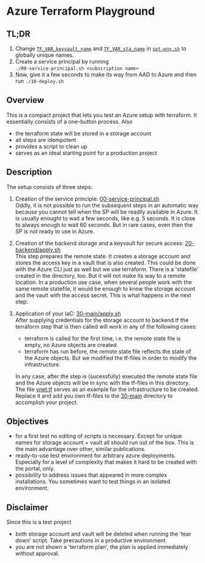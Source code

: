 # Azure Terraform Playground

## TL;DR
1. Change 
[`TF_VAR_keyvault_name`](./set-env.sh#L5)
and
[`TF_VAR_sta_name`](./set-env.sh#L9)
in
[`set-env.sh`](./set-env.sh)
to globally unique names.
2. Create a service principal by running  
        ```
        ./00-service-principal.sh <subscription name>
        ```
3. Now, give it a few seconds to make its way from AAD to Azure and then run
        ```
        ./10-deploy.sh
        ```

## Overview
This is a compact project that lets you test an Azure setup with terraform.
It essentially consists of a one-button process.
Also
- the terraform state will be stored in a storage account
- all steps are idempotent
- provides a script to clean up
- serves as an ideal starting point for a production project

## Description
The setup consists of three steps:
1. Creation of the service principle: [00-service-principal.sh](./00-service-principal.sh)  
  Oddly, it is not possible to run the subsequent steps in an automatic way because you cannot tell when the SP will be readily available in Azure.
  It is usually enought to wait a few seconds, like e.g. 5 seconds. It is close to always enough to wait 60 seconds. But in rare cases, even then the SP is not ready to use in Azure.
2. Creation of the backend storage and a keyvault for secure access: [20-backend/apply.sh](./20-backend/apply.sh)  
  This step prepares the remote state. It creates a storage account and stores the access key in a vault that is also created. This could be done with the Azure CLI just as well but we use terraform. There is a 'statefile' created in the directory, too. But it will not make its way to a remote location.
  In a production use case, when several people work with the same remote statefile, it would be enough to know the storage account and the vault with the access secret. This is what happens in the next step:
3. Application of your IaC: [30-main/apply.sh](./30-main/apply.sh)  
  After supplying credentials for the storage account to backend.tf the terraform step that is then called will work in any of the following cases:
    - terraform is called for the first time, i.e. the remote state file is empty, no Azure objects are created.
    - terraform has run before, the remote state file reflects the state of the Azure objects. But we modified the tf-files in order to modify the infrastructure.  

    In any case, after the step is (sucessfully) executed the remote state file and the Azure objects will be in sync with the tf-files in this directory.  
    The file [vnet.tf](./30-main/vnet.tf) serves as an example for the infrastructure to be created. Replace it and add you own tf-files to the [30-main](./30-main) directory to accomplish your project.


## Objectives
- for a first test no editing of scripts is necessary. Except for unique names for storage account + vault all should run out of the box. This is the main advantage over other, similar publications.
- ready-to-use test environment for arbitrary azure deployments. Especially for a level of complexity that makes it hard to be created with the portal, only.
- possibility to address issues that appeared in more complex installations. You sometimes want to test things in an isolated environment.

<!--
- idempotent
## Usage
1. create the service principal
    ```
    ./00-service-principal.sh
    ```
   Wait a few seconds until Azure is able to us
2.
-->

<!--
## Use Cases
- repeatedly apply and destroy your IaC (infrastructure as code) including the storage account
- repeatedly apply and destroy your IaC (infrastructure as code) but keep the storage account
- modify your IaC and test the roll-out
-->

## Disclaimer
Since this is a test project 
- both storage account and vault will be deleted when running the 'tear down' script. Take precautions in a productive environment.
- you are not shown a 'terraform plan', the plan is applied immediately without approval.
